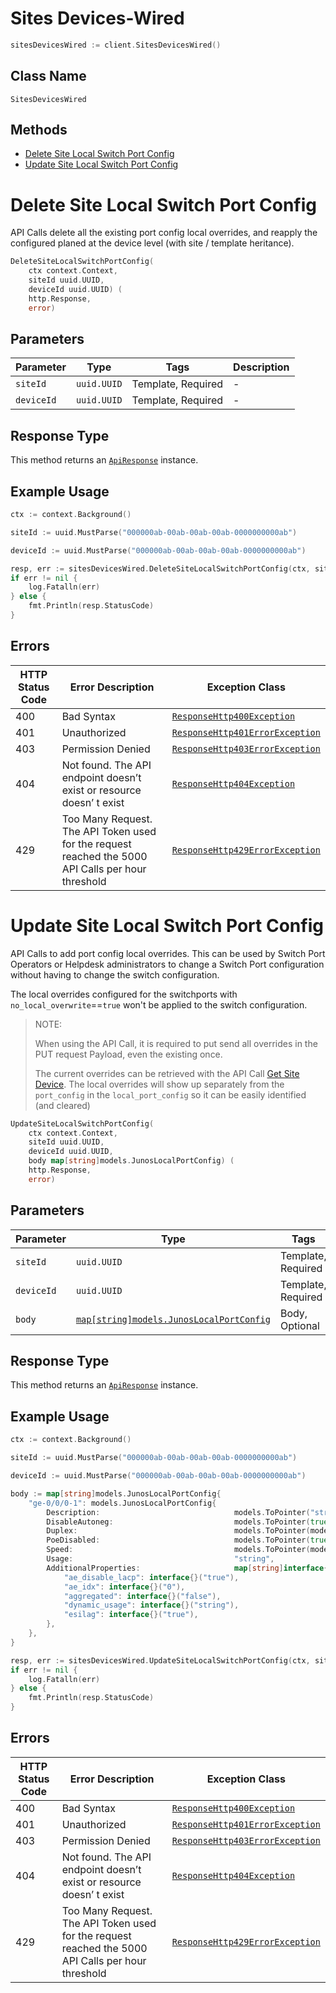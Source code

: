 # Sites Devices-Wired

```go
sitesDevicesWired := client.SitesDevicesWired()
```

## Class Name

`SitesDevicesWired`

## Methods

* [Delete Site Local Switch Port Config](../../doc/controllers/sites-devices-wired.md#delete-site-local-switch-port-config)
* [Update Site Local Switch Port Config](../../doc/controllers/sites-devices-wired.md#update-site-local-switch-port-config)


# Delete Site Local Switch Port Config

API Calls delete all the existing port config local overrides, and reapply the configured planed at the device level
(with site / template heritance).

```go
DeleteSiteLocalSwitchPortConfig(
    ctx context.Context,
    siteId uuid.UUID,
    deviceId uuid.UUID) (
    http.Response,
    error)
```

## Parameters

| Parameter | Type | Tags | Description |
|  --- | --- | --- | --- |
| `siteId` | `uuid.UUID` | Template, Required | - |
| `deviceId` | `uuid.UUID` | Template, Required | - |

## Response Type

This method returns an [`ApiResponse`](../../doc/api-response.md) instance.

## Example Usage

```go
ctx := context.Background()

siteId := uuid.MustParse("000000ab-00ab-00ab-00ab-0000000000ab")

deviceId := uuid.MustParse("000000ab-00ab-00ab-00ab-0000000000ab")

resp, err := sitesDevicesWired.DeleteSiteLocalSwitchPortConfig(ctx, siteId, deviceId)
if err != nil {
    log.Fatalln(err)
} else {
    fmt.Println(resp.StatusCode)
}
```

## Errors

| HTTP Status Code | Error Description | Exception Class |
|  --- | --- | --- |
| 400 | Bad Syntax | [`ResponseHttp400Exception`](../../doc/models/response-http-400-exception.md) |
| 401 | Unauthorized | [`ResponseHttp401ErrorException`](../../doc/models/response-http-401-error-exception.md) |
| 403 | Permission Denied | [`ResponseHttp403ErrorException`](../../doc/models/response-http-403-error-exception.md) |
| 404 | Not found. The API endpoint doesn’t exist or resource doesn’ t exist | [`ResponseHttp404Exception`](../../doc/models/response-http-404-exception.md) |
| 429 | Too Many Request. The API Token used for the request reached the 5000 API Calls per hour threshold | [`ResponseHttp429ErrorException`](../../doc/models/response-http-429-error-exception.md) |


# Update Site Local Switch Port Config

API Calls to add port config local overrides. This can be used by Switch Port Operators or Helpdesk administrators
to change a Switch Port configuration without having to change the switch configuration.

The local overrides configured for the switchports with `no_local_overwrite`==`true` won't be applied to the switch configuration.

> NOTE:
> 
> When using the API Call, it is required to put send all overrides in the PUT request Payload, even the existing once.
> 
> The current overrides can be retrieved with the API Call [Get Site Device](../../doc/controllers/sites-devices.md#get-site-device). The local overrides will show up separately from the `port_config` in the `local_port_config` so it can be easily identified (and cleared)

```go
UpdateSiteLocalSwitchPortConfig(
    ctx context.Context,
    siteId uuid.UUID,
    deviceId uuid.UUID,
    body map[string]models.JunosLocalPortConfig) (
    http.Response,
    error)
```

## Parameters

| Parameter | Type | Tags | Description |
|  --- | --- | --- | --- |
| `siteId` | `uuid.UUID` | Template, Required | - |
| `deviceId` | `uuid.UUID` | Template, Required | - |
| `body` | [`map[string]models.JunosLocalPortConfig`](../../doc/models/junos-local-port-config.md) | Body, Optional | - |

## Response Type

This method returns an [`ApiResponse`](../../doc/api-response.md) instance.

## Example Usage

```go
ctx := context.Background()

siteId := uuid.MustParse("000000ab-00ab-00ab-00ab-0000000000ab")

deviceId := uuid.MustParse("000000ab-00ab-00ab-00ab-0000000000ab")

body := map[string]models.JunosLocalPortConfig{
    "ge-0/0/0-1": models.JunosLocalPortConfig{
        Description:                              models.ToPointer("string"),
        DisableAutoneg:                           models.ToPointer(true),
        Duplex:                                   models.ToPointer(models.SwitchPortLocalUsageDuplexEnum_AUTO),
        PoeDisabled:                              models.ToPointer(true),
        Speed:                                    models.ToPointer(models.JunosPortConfigSpeedEnum_AUTO),
        Usage:                                    "string",
        AdditionalProperties:                     map[string]interface{}{
            "ae_disable_lacp": interface{}("true"),
            "ae_idx": interface{}("0"),
            "aggregated": interface{}("false"),
            "dynamic_usage": interface{}("string"),
            "esilag": interface{}("true"),
        },
    },
}

resp, err := sitesDevicesWired.UpdateSiteLocalSwitchPortConfig(ctx, siteId, deviceId, body)
if err != nil {
    log.Fatalln(err)
} else {
    fmt.Println(resp.StatusCode)
}
```

## Errors

| HTTP Status Code | Error Description | Exception Class |
|  --- | --- | --- |
| 400 | Bad Syntax | [`ResponseHttp400Exception`](../../doc/models/response-http-400-exception.md) |
| 401 | Unauthorized | [`ResponseHttp401ErrorException`](../../doc/models/response-http-401-error-exception.md) |
| 403 | Permission Denied | [`ResponseHttp403ErrorException`](../../doc/models/response-http-403-error-exception.md) |
| 404 | Not found. The API endpoint doesn’t exist or resource doesn’ t exist | [`ResponseHttp404Exception`](../../doc/models/response-http-404-exception.md) |
| 429 | Too Many Request. The API Token used for the request reached the 5000 API Calls per hour threshold | [`ResponseHttp429ErrorException`](../../doc/models/response-http-429-error-exception.md) |

